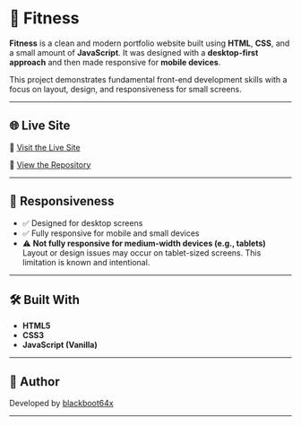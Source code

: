 # 💪 Fitness

**Fitness** is a clean and modern portfolio website built using **HTML**, **CSS**, and a small amount of **JavaScript**. It was designed with a **desktop-first approach** and then made responsive for **mobile devices**.

This project demonstrates fundamental front-end development skills with a focus on layout, design, and responsiveness for small screens.

---

## 🌐 Live Site

🔗 [Visit the Live Site](https://blackboot64x.github.io/fitness/)

📂 [View the Repository](https://github.com/blackboot64x/fitness)

---

## 📱 Responsiveness

- ✅ Designed for desktop screens  
- ✅ Fully responsive for mobile and small devices  
- ⚠️ **Not fully responsive for medium-width devices (e.g., tablets)**  
  Layout or design issues may occur on tablet-sized screens. This limitation is known and intentional.

---

## 🛠️ Built With

- **HTML5**
- **CSS3**
- **JavaScript (Vanilla)**

---

## 👤 Author

Developed by [blackboot64x](https://github.com/blackboot64x)

---

